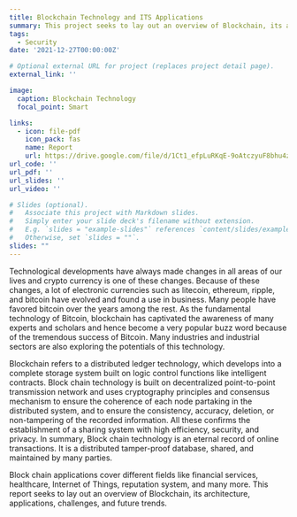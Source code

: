```yaml
---
title: Blockchain Technology and ITS Applications
summary: This project seeks to lay out an overview of Blockchain, its architecture, applications, challenges, and future trends. 
tags:
  - Security
date: '2021-12-27T00:00:00Z'

# Optional external URL for project (replaces project detail page).
external_link: ''

image:
  caption: Blockchain Technology
  focal_point: Smart

links:
  - icon: file-pdf
    icon_pack: fas
    name: Report
    url: https://drive.google.com/file/d/1Ct1_efpLuRKqE-9oAtczyuF8bhu4zSrG/view?usp=sharing
url_code: ''
url_pdf: ''
url_slides: ''
url_video: ''

# Slides (optional).
#   Associate this project with Markdown slides.
#   Simply enter your slide deck's filename without extension.
#   E.g. `slides = "example-slides"` references `content/slides/example-slides.md`.
#   Otherwise, set `slides = ""`.
slides: ""
---
```


Technological developments have always made changes in all areas of our lives and crypto currency is one of these changes. Because of these changes, a lot of electronic currencies such as litecoin, ethereum, ripple, and bitcoin have evolved and found a use in business. Many people have favored bitcoin over the years among the rest. As the fundamental technology of Bitcoin, blockchain has captivated the awareness of many experts and scholars and hence become a very popular buzz word because of the tremendous 
success of Bitcoin. Many industries and industrial sectors are also exploring the potentials of 
this technology.

Blockchain refers to a distributed ledger technology, which develops into a complete storage 
system built on logic control functions like intelligent contracts. Block chain technology is built on decentralized point-to-point transmission network and uses cryptography principles and 
consensus mechanism to ensure the coherence of each node partaking in the distributed system, and to ensure the consistency, accuracy, deletion, or non-tampering of the recorded information. All these confirms the establishment of a sharing system with high efficiency, security, and privacy. In summary, Block chain technology is an eternal record of online transactions. It is a distributed tamper-proof database, shared, and maintained by many
parties.

Block chain applications cover different fields like financial services, healthcare, Internet of Things, reputation system, and many more. This report seeks to lay out an overview of Blockchain, its architecture, applications, challenges, and future trends.
